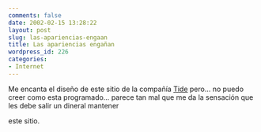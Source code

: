 ```yaml
---
comments: false
date: 2002-02-15 13:28:22
layout: post
slug: las-apariencias-engaan
title: Las apariencias engañan
wordpress_id: 226
categories:
- Internet
---
```


Me encanta el diseño de este sitio de la compañía [Tide](http://www.tide.com) pero… no puedo creer como esta programado… parece tan mal que me da la sensación que les debe salir un dineral mantener   

este sitio.




 
